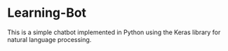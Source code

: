 # Learning-Bot
This is a simple chatbot implemented in Python using the Keras library for natural language processing. 
